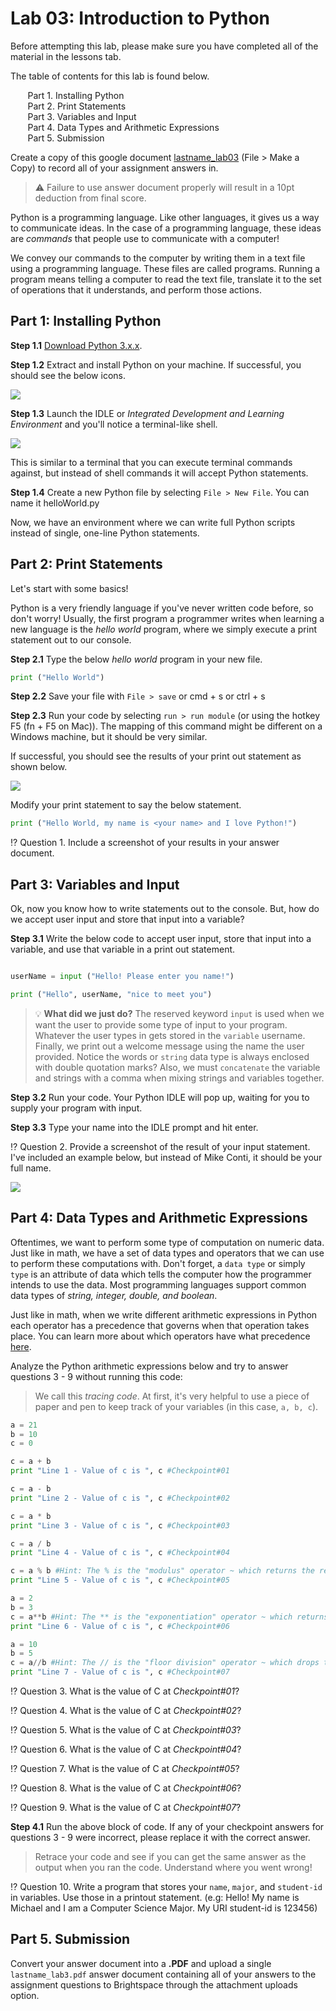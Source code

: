 # Lab 03: Introduction to Python

Before attempting this lab, please make sure you have completed all of the material in the lessons tab.

The table of contents for this lab is found below.

&nbsp;&nbsp;&nbsp;&nbsp;&nbsp;&nbsp; Part 1. Installing Python <br>
&nbsp;&nbsp;&nbsp;&nbsp;&nbsp;&nbsp; Part 2. Print Statements <br>
&nbsp;&nbsp;&nbsp;&nbsp;&nbsp;&nbsp; Part 3. Variables and Input  <br>
&nbsp;&nbsp;&nbsp;&nbsp;&nbsp;&nbsp; Part 4. Data Types and Arithmetic Expressions <br>
&nbsp;&nbsp;&nbsp;&nbsp;&nbsp;&nbsp; Part 5. Submission <br>

Create a copy of this google document [lastname_lab03](https://docs.google.com/document/d/1rfK-Lb4ocslLxieoG_ra0nudwiFvtTd4SS-kBjvS1xU/edit?usp=sharing) (File > Make a Copy) to record all of your assignment answers in.

> :warning: Failure to use answer document properly will result in a 10pt deduction from final score.

Python is a programming language. Like other languages, it gives us a way to communicate ideas. In the case of a programming language, these ideas are *commands* that people use to communicate with a computer!

We convey our commands to the computer by writing them in a text file using a programming language. These files are called programs. Running a program means telling a computer to read the text file, translate it to the set of operations that it understands, and perform those actions.

## Part 1: Installing Python

**Step 1.1** [Download Python 3.x.x](https://www.Python.org/downloads/). 

**Step 1.2** Extract and install Python on your machine. If successful, you should see the below icons.

<img src="images/fig1.png">

**Step 1.3** Launch the IDLE or *Integrated Development and Learning Environment* and you'll notice a terminal-like shell.

<img src="images/fig2.png">

This is similar to a terminal that you can execute terminal commands against, but instead of shell commands it will accept Python statements. 

**Step 1.4** Create a new Python file by selecting `File > New File`. You can name it helloWorld.py

Now, we have an environment where we can write full Python scripts instead of single, one-line Python statements.

## Part 2: Print Statements

Let's start with some basics!

Python is a very friendly language if you've never written code before, so don't worry! Usually, the first program a programmer writes when learning a new language is the *hello world* program, where we simply execute a print statement out to our console. 

**Step 2.1** Type the below *hello world* program in your new file.

```Python
print ("Hello World")
```
**Step 2.2** Save your file with `File > save` or cmd + s or ctrl + s

**Step 2.3** Run your code by selecting `run > run module` (or using the hotkey F5 (fn + F5 on Mac)). The mapping of this command might be different on a Windows machine, but it should be very similar.

If successful, you should see the results of your print out statement as shown below. 

<img src="images/fig3.png">

Modify your print statement to say the below statement.

```Python
print ("Hello World, my name is <your name> and I love Python!")
```

:interrobang: Question 1. Include a screenshot of your results in your answer document.

## Part 3: Variables and Input 

Ok, now you know how to write statements out to the console. But, how do we accept user input and store that input into a variable?

**Step 3.1** Write the below code to accept user input, store that input into a variable, and use that variable in a print out statement.

```Python

userName = input ("Hello! Please enter you name!")

print ("Hello", userName, "nice to meet you")
```

> :bulb: **What did we just do?** The reserved keyword `input` is used when we want the user to provide some type of input to your program. Whatever the user types in gets stored in the `variable` username. Finally, we print out a welcome message using the name the user provided. Notice the words or `string` data type is always enclosed with double quotation marks? Also, we must `concatenate` the variable and strings with a comma when mixing strings and variables together.

**Step 3.2** Run your code. Your Python IDLE will pop up, waiting for you to supply your program with input. 

**Step 3.3** Type your name into the IDLE prompt and hit enter.

:interrobang: Question 2. Provide a screenshot of the result of your input statement. I've included an example below, but instead of Mike Conti, it should be your full name.

<img src="images/fig4.png">

 ## Part 4: Data Types and Arithmetic Expressions

Oftentimes, we want to perform some type of computation on numeric data. Just like in math, we have a set of data types and operators that we can use to perform these computations with. Don't forget, a `data type` or simply `type` is an attribute of data which tells the computer how the programmer intends to use the data. Most programming languages support common data types of *string, integer, double, and boolean*. 

Just like in math, when we write different arithmetic expressions in Python each operator has a precedence that governs when that operation takes place. You can learn more about which operators have what precedence [here](https://www.mathcs.emory.edu/~valerie/courses/fall10/155/resources/op_precedence.html).

Analyze the Python arithmetic expressions below and try to answer questions 3 - 9 without running this code:

> We call this *tracing code*. At first, it's very helpful to use a piece of paper and pen to keep track of your variables (in this case, `a, b, c`).

```Python
a = 21
b = 10
c = 0

c = a + b
print "Line 1 - Value of c is ", c #Checkpoint#01

c = a - b
print "Line 2 - Value of c is ", c #Checkpoint#02

c = a * b
print "Line 3 - Value of c is ", c #Checkpoint#03

c = a / b
print "Line 4 - Value of c is ", c #Checkpoint#04

c = a % b #Hint: The % is the "modulus" operator ~ which returns the remainder of the expression (e.g (7 % 3 == 1)).
print "Line 5 - Value of c is ", c #Checkpoint#05

a = 2
b = 3
c = a**b #Hint: The ** is the "exponentiation" operator ~ which returns a^b (e.g 2**3 == 8).
print "Line 6 - Value of c is ", c #Checkpoint#06

a = 10
b = 5
c = a//b #Hint: The // is the "floor division" operator ~ which drops the remainder part of the quotient (e.g 12//5 == 2). 
print "Line 7 - Value of c is ", c #Checkpoint#07

```

:interrobang: Question 3. What is the value of C at *Checkpoint#01*? <br>

:interrobang: Question 4. What is the value of C at *Checkpoint#02*? <br>

:interrobang: Question 5. What is the value of C at *Checkpoint#03*? <br>

:interrobang: Question 6. What is the value of C at *Checkpoint#04*? <br>

:interrobang: Question 7. What is the value of C at *Checkpoint#05*? <br>

:interrobang: Question 8. What is the value of C at *Checkpoint#06*? <br>

:interrobang: Question 9. What is the value of C at *Checkpoint#07*? <br>

**Step 4.1** Run the above block of code. If any of your checkpoint answers for questions 3 - 9 were incorrect, please replace it with the correct answer.

> Retrace your code and see if you can get the same answer as the output when you ran the code. Understand where you went wrong!

:interrobang: Question 10. Write a program that stores your `name`, `major`, and `student-id` in variables. Use those in a printout statement. (e.g: Hello! My name is Michael and I am a Computer Science Major. My URI student-id is 123456) <br>

## Part 5. Submission

Convert your answer document into a **.PDF** and upload a single `lastname_lab3.pdf` answer document containing all of your answers to the assignment questions to Brightspace through the attachment uploads option.
